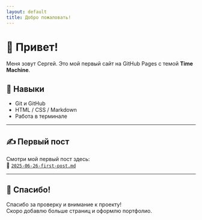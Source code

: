 ```yaml
---
layout: default
title: Добро пожаловать!
---
```


# 👋 Привет!

Меня зовут Сергей. Это мой первый сайт на GitHub Pages с темой **Time Machine**.

## 🧠 Навыки
- Git и GitHub
- HTML / CSS / Markdown
- Работа в терминале

---

## ✍️ Первый пост

Смотри мой первый пост здесь:  
📄 [`2025-06-26-first-post.md`](https://github.com/Sergej-Kotelnikov/My-pages/blob/main/_posts/2025-06-26-first-post.md)

---

## 🙌 Спасибо!

Спасибо за проверку и внимание к проекту!  
Скоро добавлю больше страниц и оформлю портфолио.

